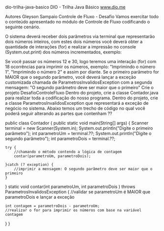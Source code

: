dio-trilha-java-basico
DIO - Trilha Java Básico www.dio.me

Autores Gleyson Sampaio Controle de Fluxo - Desafio Vamos exercitar todo o conteúdo apresentado no módulo de Controle de Fluxo codificando o seguinte cenário.

O sistema deverá receber dois parâmetros via terminal que representarão dois números inteiros, com estes dois números você deverá obter a quantidade de interações (for) e realizar a impressão no console (System.out.print) dos números incrementados, exemplo:

Se você passar os números 12 e 30, logo teremos uma interação (for) com 18 ocorrências para imprimir os números, exemplo: "Imprimindo o número 1", "Imprimindo o número 2" e assim por diante. Se o primeiro parâmetro for MAIOR que o segundo parâmetro, você deverá lançar a exceção customizada chamada de ParametrosInvalidosException com a segunda mensagem: "O segundo parâmetro deve ser maior que o primeiro" Crie o projeto DesafioControleFluxo Dentro do projeto, crie a classe Contador.java para realizar toda a codificação do nosso programa. Dentro do projeto, crie a classe ParametrosInvalidosException que representará a exceção de negócio no sistema. Abaixo temos um trecho de código no qual você poderá seguir alterando as partes que contenham ??

public class Contador { public static void main(String[] args) { Scanner terminal = new Scanner(System.in); System.out.println("Digite o primeiro parâmetro"); int parametroUm = terminal.??; System.out.println("Digite o segundo parâmetro"); int parametroDois = terminal.??;

	try {
		//chamando o método contendo a lógica de contagem
		contar(parametroUm, parametroDois);
	
	}catch (? exception) {
		//imprimir a mensagem: O segundo parâmetro deve ser maior que o primeiro
	}
	
}
static void contar(int parametroUm, int parametroDois ) throws ParametrosInvalidosException {
	//validar se parametroUm é MAIOR que parametroDois e lançar a exceção
	
	int contagem = parametroDois - parametroUm;
	//realizar o for para imprimir os números com base na variável contagem
}
}

